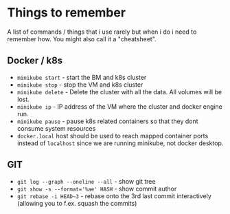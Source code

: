 # Things to remember
A list of commands / things that i use rarely but when i do i need to remember how. You might also call it a "cheatsheet".

## Docker / k8s
- `minikube start` - start the BM and k8s cluster
- `minikube stop` - stop the VM and k8s cluster
- `minikube delete` - Delete the cluster with all the data. All volumes will be lost.
- `minikube ip` - IP address of the VM where the cluster and docker engine run.
- `minikube pause` - pause k8s related containers so that they dont consume system resources
- `docker.local` host should be used to reach mapped container ports instead of `localhost` since we are running minikube, not docker desktop.

## GIT
- `git log --graph --oneline --all` - show git tree
- `git show -s --format='%ae' HASH` - show commit author
- `git rebase -i HEAD~3` - rebase onto the 3rd last commit interactively (allowing you to f.ex. squash the commits)